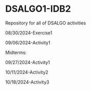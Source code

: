 # DSALGO1-IDB2
Repository for all of DSALGO activities

08/30/2024-Exercise1

09/06/2024-Activity1

Midterms:

09/27/2024-Activity1

10/11/2024-Activity2

10/18/2024-Activity3
